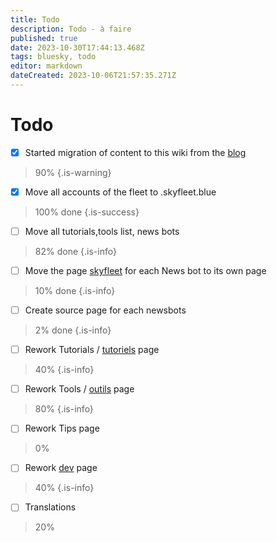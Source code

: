 ```yaml
---
title: Todo
description: Todo - à faire
published: true
date: 2023-10-30T17:44:13.468Z
tags: bluesky, todo
editor: markdown
dateCreated: 2023-10-06T21:57:35.271Z
---
```


# Todo
- [x] Started migration of content to this wiki from the [blog](https://blog.skyfleet.blue)
> 90%
{.is-warning}

- [x] Move all accounts of the fleet to .skyfleet.blue 
> 100% done
{.is-success}

- [ ] Move all tutorials,tools list, news bots 
> 82% done
{.is-info}

- [ ] Move the page [skyfleet](/fr/skyfleet) for each News bot to its own page
> 10% done
{.is-info}

- [ ] Create source page for each newsbots
> 2% done
{.is-info}

- [ ] Rework Tutorials / [tutoriels](/fr/tutoriels) page
> 40%
{.is-info}

- [ ] Rework Tools / [outils](/fr/outils) page
> 80%
{.is-info}

- [ ] Rework Tips page
> 0%
- [ ] Rework [dev](/fr/dev) page
> 40%
{.is-info}

- [ ] Translations
> 20%

